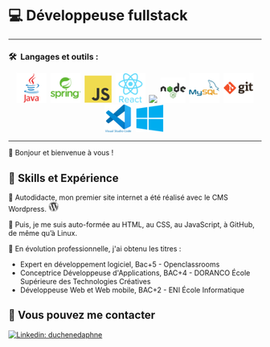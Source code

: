 # 💻 Développeuse fullstack
---

### 🛠 &nbsp;Langages et outils :

<p align="center">
<code><img src="https://github.com/devicons/devicon/blob/master/icons/java/java-original-wordmark.svg" title="Java" alt="Java" height="60"/> <img src="https://github.com/devicons/devicon/blob/master/icons/spring/spring-original-wordmark.svg" title="Spring" alt="Spring" height="60"/> <img src="https://github.com/devicons/devicon/blob/master/icons/javascript/javascript-original.svg" title="JavaScript" alt="JavaScript" height="55"/> <img src="https://github.com/devicons/devicon/blob/master/icons/react/react-original-wordmark.svg" title="React" alt="React" height="60"/> <img src="https://upload.wikimedia.org/wikipedia/commons/thumb/c/cf/Angular_full_color_logo.svg/1200px-Angular_full_color_logo.svg.png" height="60"/> <img src="https://github.com/devicons/devicon/blob/master/icons/nodejs/nodejs-original-wordmark.svg" title="NodeJS" alt="NodeJS" width="50" height="50"/> <img src="https://github.com/devicons/devicon/blob/master/icons/mysql/mysql-original-wordmark.svg" title="MySQL"  alt="MySQL" height="60"/> <img src="https://github.com/devicons/devicon/blob/master/icons/git/git-original-wordmark.svg" title="Git" **alt="Git" height="60"/> <img src="https://github.com/devicons/devicon/blob/master/icons/vscode/vscode-original-wordmark.svg" title="vscode" **alt="vscode" height="55"/> <img src="https://github.com/devicons/devicon/blob/master/icons/windows8/windows8-original.svg" title="windows" **alt="windows" height="55"/></code>&nbsp;
</p>

---


👋 Bonjour et bienvenue à vous ! 

## 💯 Skills et Expérience

🔭 Autodidacte, mon premier site internet a été réalisé avec le CMS Wordpress. <img src="https://github.com/devicons/devicon/blob/master/icons/wordpress/wordpress-plain.svg" title="wordpress" alt="wordpress" width="20" height="20"/> 

📅 Puis, je me suis auto-formée au HTML, au CSS, au JavaScript, à GitHub, de même qu’à Linux.

🌱 En évolution professionnelle, j'ai obtenu les titres :
   - Expert en développement logiciel, Bac+5 - Openclassrooms
   - Conceptrice Développeuse d'Applications, BAC+4 - DORANCO École Supérieure des Technologies Créatives
   - Développeuse Web et Web mobile, BAC+2 - ENI École Informatique


## 💬 Vous pouvez me contacter
   
[![Linkedin: duchenedaphne](https://img.shields.io/badge/-Duchêne_Daphné-blue?style=flat-square&logo=Linkedin&logoColor=white&link=https://www.linkedin.com/in/duchenedaphne/)](https://www.linkedin.com/in/duchenedaphne/)

<!---
duchenedaphne/duchenedaphne is a ✨ special ✨ repository because its `README.md` (this file) appears on your GitHub profile.
You can click the Preview link to take a look at your changes.
--->



